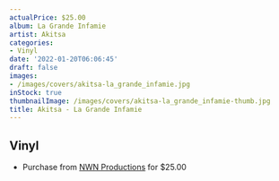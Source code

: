 ```yaml
---
actualPrice: $25.00
album: La Grande Infamie
artist: Akitsa
categories:
- Vinyl
date: '2022-01-20T06:06:45'
draft: false
images:
- /images/covers/akitsa-la_grande_infamie.jpg
inStock: true
thumbnailImage: /images/covers/akitsa-la_grande_infamie-thumb.jpg
title: Akitsa - La Grande Infamie
---
```


## Vinyl
* Purchase from [NWN Productions](http://shop.nwnprod.com/index.php?route=product/product&path=75&product_id=20445&sort=pd.name&order=ASC) for $25.00
